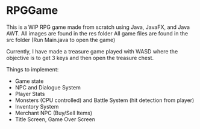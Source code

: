# RPGGame
This is a WIP RPG game made from scratch using Java, JavaFX, and Java AWT.
All images are found in the res folder
All game files are found in the src folder (Run Main.java to open the game)

Currently, I have made a treasure game played with WASD where the objective is to get 3 keys and then open the treasure chest.

Things to implement:
- Game state
- NPC and Dialogue System
- Player Stats
- Monsters (CPU controlled) and Battle System (hit detection from player)
- Inventory System
- Merchant NPC (Buy/Sell Items)
- Title Screen, Game Over Screen
